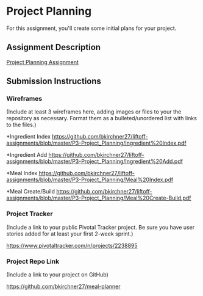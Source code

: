 # Project Planning
For this assignment, you'll create some initial plans for your project.

## Assignment Description
[Project Planning Assignment](https://education.launchcode.org/liftoff/assignments/planning/)

## Submission Instructions

### Wireframes

(Include at least 3 wireframes here, adding images or files to your the repository as necessary. Format them as a bulleted/unordered list with links to the files.)

*Ingredient Index https://github.com/bkirchner27/liftoff-assignments/blob/master/P3-Project_Planning/Ingredient%20Index.pdf

*Ingredient Add https://github.com/bkirchner27/liftoff-assignments/blob/master/P3-Project_Planning/Ingredient%20Add.pdf

*Meal Index https://github.com/bkirchner27/liftoff-assignments/blob/master/P3-Project_Planning/Meal%20Index.pdf

*Meal Create/Build https://github.com/bkirchner27/liftoff-assignments/blob/master/P3-Project_Planning/Meal%20Create-Build.pdf

### Project Tracker

(Include a link to your public Pivotal Tracker project. Be sure you have user stories added for at least your first 2-week sprint.)

https://www.pivotaltracker.com/n/projects/2238895

### Project Repo Link

(Include a link to your project on GitHub)

https://github.com/bkirchner27/meal-planner
